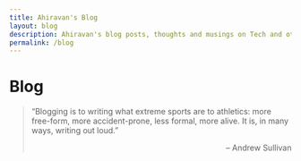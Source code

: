 ```yaml
---
title: Ahiravan's Blog
layout: blog
description: Ahiravan's blog posts, thoughts and musings on Tech and others
permalink: /blog
---
```


# Blog

> “Blogging is to writing what extreme sports are to athletics: more free-form, more accident-prone, less formal, more alive. It is, in many ways, writing out loud.”  
> <p style="text-align: right"> – Andrew Sullivan </p>

